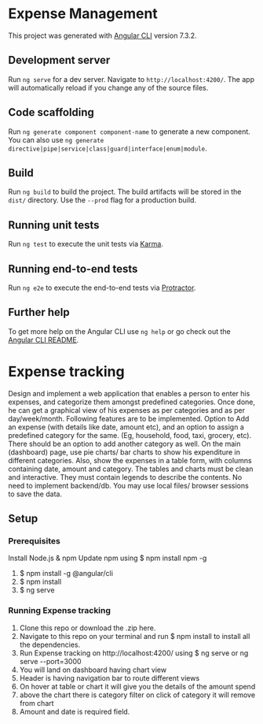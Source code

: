 # Expense Management

This project was generated with [Angular CLI](https://github.com/angular/angular-cli) version 7.3.2.

## Development server

Run `ng serve` for a dev server. Navigate to `http://localhost:4200/`. The app will automatically reload if you change any of the source files.

## Code scaffolding

Run `ng generate component component-name` to generate a new component. You can also use `ng generate directive|pipe|service|class|guard|interface|enum|module`.

## Build

Run `ng build` to build the project. The build artifacts will be stored in the `dist/` directory. Use the `--prod` flag for a production build.

## Running unit tests

Run `ng test` to execute the unit tests via [Karma](https://karma-runner.github.io).

## Running end-to-end tests

Run `ng e2e` to execute the end-to-end tests via [Protractor](http://www.protractortest.org/).

## Further help

To get more help on the Angular CLI use `ng help` or go check out the [Angular CLI README](https://github.com/angular/angular-cli/blob/master/README.md).

# Expense tracking
Design and implement a web application that enables a person to enter his expenses, and categorize them amongst predefined categories. Once done, he can get a graphical view of his expenses as per categories and as per day/week/month. Following features are to be implemented.
Option to Add an expense (with details like date, amount etc), and an option to assign a predefined category for the same. (Eg, household, food, taxi, grocery, etc). There should be an option to add another category as well.
On the main (dashboard) page, use pie charts/ bar charts to show his expenditure in different categories.
Also, show the expenses in a table form, with columns containing date, amount and category.
The tables and charts must be clean and interactive. They must contain legends to describe the contents.
No need to implement backend/db. You may use local files/ browser sessions to save the data.


## Setup

### Prerequisites

Install Node.js & npm
Update npm using $ npm install npm -g

1. $ npm install -g @angular/cli
2. $ npm install
3. $ ng serve

### Running Expense tracking
1. Clone this repo or download the .zip here.
2. Navigate to this repo on your terminal and run $ npm install to install all the dependencies.
3. Run Expense tracking on http://localhost:4200/ using $ ng serve or ng serve --port=3000
4. You will land on dashboard having chart view
5. Header is having navigation bar to route different views
6. On hover at table or chart it will give you the details of the amount spend
7. above the chart there is category filter on click of category it will remove from chart
8. Amount and date is required field.


